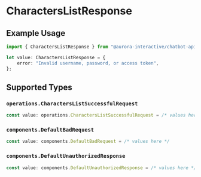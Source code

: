 # CharactersListResponse

## Example Usage

```typescript
import { CharactersListResponse } from "@aurora-interactive/chatbot-api-sdk/models/operations";

let value: CharactersListResponse = {
    error: "Invalid username, password, or access token",
};
```

## Supported Types

### `operations.CharactersListSuccessfulRequest`

```typescript
const value: operations.CharactersListSuccessfulRequest = /* values here */
```

### `components.DefaultBadRequest`

```typescript
const value: components.DefaultBadRequest = /* values here */
```

### `components.DefaultUnauthorizedResponse`

```typescript
const value: components.DefaultUnauthorizedResponse = /* values here */
```

